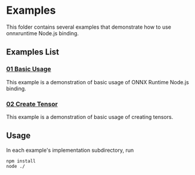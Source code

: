 # Examples

This folder contains several examples that demonstrate how to use onnxruntime Node.js binding.

## Examples List

### [01 Basic Usage](./01_basic-usage/README.md)

This example is a demonstration of basic usage of ONNX Runtime Node.js binding.

### [02 Create Tensor](./02_create-tensor/README.md)

This example is a demonstration of basic usage of creating tensors.

## Usage

In each example's implementation subdirectory, run

```
npm install
node ./
```
